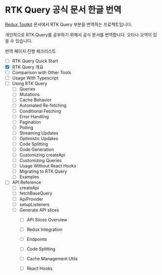 # RTK Query 공식 문서 한글 번역

[Redux Toolkit](https://redux-toolkit.js.org/) 문서에서 RTK Query 부분을 번역하는 프로젝트입니다.

개인적으로 RTK Query를 공부하기 위해서 공식 문서를 번역합니다. 오타나 오역이 있을 수 있습니다. 

번역 페이지 진행 체크리스트

* [ ] RTK Query Quick Start
* [x] RTK Query 개요
* [ ] Comparison with Other Tools
* [ ] Usage With Typescript
* [ ] Using RTK Query
  * [ ] Queries
  * [ ] Mutations
  * [ ] Cache Behavior
  * [ ] Automated Re-fetching
  * [ ] Conditional Fetching
  * [ ] Error Handling
  * [ ] Pagination
  * [ ] Polling
  * [ ] Streaming Updates
  * [ ] Optimistic Updates
  * [ ] Code Splitting
  * [ ] Code Generation
  * [ ] Customizing createApi
  * [ ] Customizing Queries
  * [ ] Usage Without React Hooks
  * [ ] Migrating to RTK Query
  * [ ] Examples
* [ ] API Reference
  * [ ] createApi
  * [ ] fetchBaseQuery
  * [ ] ApiProvider
  * [ ] setupListeners
  * [ ] Generate API slices
    * [ ] API Slices Overview
    * [ ] Redux Integration
    * [ ] Endpoints
    * [ ] Code Splitting
    * [ ] Cache Management Utils
    * [ ] React Hooks

